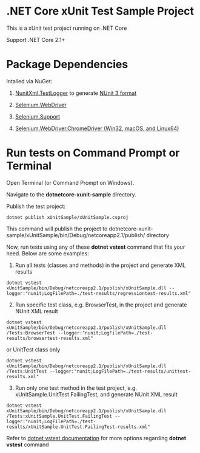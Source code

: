 ﻿# .NET Core xUnit Test Sample Project
This is a xUnit test project running on .NET Core

Support .NET Core 2.1+

# Package Dependencies
Intalled via NuGet:

1. [NunitXml.TestLogger](https://github.com/spekt/nunit.testlogger) to generate [NUnit 3 format](https://github.com/nunit/docs/wiki/Test-Result-XML-Format)

2. [Selenium.WebDriver](https://www.nuget.org/packages/Selenium.WebDriver/)

3. [Selenium.Support](https://www.nuget.org/packages/Selenium.Support/)

4. [Selenium.WebDriver.ChromeDriver (Win32, macOS, and Linux64)](https://www.nuget.org/packages/Selenium.WebDriver.ChromeDriver/)

 
# Run tests on Command Prompt or Terminal
Open Terminal (or Command Prompt on Windows). 

Navigate to the **dotnetcore-xunit-sample** directory.

Publish the test project:
```
dotnet publish xUnitSample/xUnitSample.csproj
```
This command will publish the project to dotnetcore-xunit-sample/xUnitSample/bin/Debug/netcoreapp2.1/publish/ directory

Now, run tests using any of these **dotnet vstest** command that fits your need. Below are some examples:

1. Run all tests (classes and methods) in the project and generate XML results
``` 
dotnet vstest xUnitSample/bin/Debug/netcoreapp2.1/publish/xUnitSample.dll --logger:"nunit;LogFilePath=./test-results/regressiontest-results.xml"
```
2. Run specific test class, e.g. BrowserTest, in the project and generate NUnit XML result
```
dotnet vstest xUnitSample/bin/Debug/netcoreapp2.1/publish/xUnitSample.dll /Tests:BrowserTest --logger:"nunit;LogFilePath=./test-results/browsertest-results.xml"
```

or UnitTest class only

```
dotnet vstest xUnitSample/bin/Debug/netcoreapp2.1/publish/xUnitSample.dll /Tests:UnitTest --logger:"nunit;LogFilePath=./test-results/unittest-results.xml"
```
3. Run only one test method in the test project, e.g. xUnitSample.UnitTest.FailingTest, and generate NUnit XML result
```
dotnet vstest xUnitSample/bin/Debug/netcoreapp2.1/publish/xUnitSample.dll /Tests:xUnitSample.UnitTest.FailingTest --logger:"nunit;LogFilePath=./test-results/xUnitSample.UnitTest.FailingTest-results.xml"

```

Refer to [dotnet vstest documentation](https://docs.microsoft.com/en-us/dotnet/core/tools/dotnet-vstest?tabs=netcore21) for more options regarding **dotnet vstest** command
